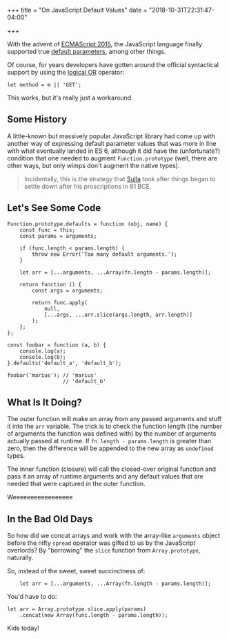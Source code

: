 +++
title = "On JavaScript Default Values"
date = "2018-10-31T22:31:47-04:00"

+++

With the advent of [ECMAScript 2015], the JavaScript language finally supported true [default parameters], among other things.

Of course, for years developers have gotten around the official syntactical support by using the [logical OR] operator:

	let method = m || 'GET';

This works, but it's really just a workaround.

## Some History

A little-known but massively popular JavaScript library had come up with another way of expressing default parameter values that was more in line with what eventually landed in ES 6, although it did have the (unfortunate?) condition that one needed to augment `Function.prototype` (well, there are other ways, but only wimps don't augment the native types).

> Incidentally, this is the strategy that [Sulla] took after things began to settle down after his proscriptions in 81 BCE.

## Let's See Some Code

	Function.prototype.defaults = function (obj, name) {
	    const func = this;
	    const params = arguments;

	    if (func.length < params.length) {
			throw new Error('Too many default arguments.');
	    }   

	    let arr = [...arguments, ...Array(fn.length - params.length)];

	    return function () {
			const args = arguments;

			return func.apply(
			    null,
			    [...args, ...arr.slice(args.length, arr.length)]
			);
	    };  
	};

	const foobar = function (a, b) {
	    console.log(a);
	    console.log(b);
	}.defaults('default_a', 'default_b');

	foobar('marius'); // 'marius'
					  // 'default_b'

## What Is It Doing?

The outer function will make an array from any passed arguments and stuff it into the `arr` variable.  The trick is to check the function length (the number of arguments the function was defined with) by the number of arguments actually passed at runtime.  If `fn.length - params.length` is greater than zero, then the difference will be appended to the new array as `undefined` types.

The inner function (closure) will call the closed-over original function and pass it an array of runtime arguments and any default values that are needed that were captured in the outer function.

Weeeeeeeeeeeeeeeee

## In the Bad Old Days

So how did we concat arrays and work with the array-like `arguments` object before the nifty `spread` operator was gifted to us by the JavaScript overlords?  By "borrowing" the `slice` function from `Array.prototype`, naturally.

So, instead of the sweet, sweet succinctness of:

	    let arr = [...arguments, ...Array(fn.length - params.length)];

You'd have to do:

    let arr = Array.prototype.slice.apply(params)
        .concat(new Array(func.length - params.length));

Kids today!

[ECMAScript 2015]: https://www.ecma-international.org/ecma-262/6.0/
[default parameters]: https://developer.mozilla.org/en-US/docs/Web/JavaScript/Reference/Functions/Default_parameters
[logical OR]: https://developer.mozilla.org/en-US/docs/Web/JavaScript/Reference/Operators/Logical_Operators#Description
[Sulla]: https://en.wikipedia.org/wiki/Sulla

